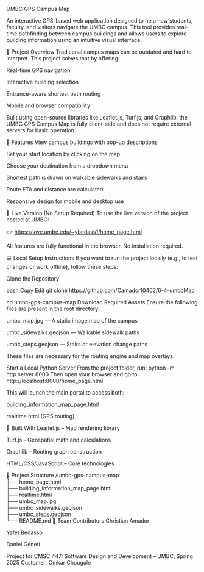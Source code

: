 UMBC GPS Campus Map

An interactive GPS-based web application designed to help new students, faculty, and visitors navigate the UMBC campus. This tool provides real-time pathfinding between campus buildings and allows users to explore building information using an intuitive visual interface.

📌 Project Overview
Traditional campus maps can be outdated and hard to interpret. This project solves that by offering:

Real-time GPS navigation

Interactive building selection

Entrance-aware shortest path routing

Mobile and browser compatibility

Built using open-source libraries like Leaflet.js, Turf.js, and Graphlib, the UMBC GPS Campus Map is fully client-side and does not require external servers for basic operation.

🧠 Features
View campus buildings with pop-up descriptions

Set your start location by clicking on the map

Choose your destination from a dropdown menu

Shortest path is drawn on walkable sidewalks and stairs

Route ETA and distance are calculated

Responsive design for mobile and desktop use

🔗 Live Version (No Setup Required)
To use the live version of the project hosted at UMBC:

👉 https://swe.umbc.edu/~ybedass1/home_page.html

All features are fully functional in the browser. No installation required.

💻 Local Setup Instructions
If you want to run the project locally (e.g., to test changes or work offline), follow these steps:

Clone the Repository

bash
Copy
Edit
git clone https://github.com/Camador10402/6-4-umbcMap

cd umbc-gps-campus-map
Download Required Assets
Ensure the following files are present in the root directory:

umbc_map.jpg — A static image map of the campus

umbc_sidewalks.geojson — Walkable sidewalk paths

umbc_steps.geojson — Stairs or elevation change paths

These files are necessary for the routing engine and map overlays.

Start a Local Python Server
From the project folder, run:
python -m http.server 8000
Then open your browser and go to:
http://localhost:8000/home_page.html

This will launch the main portal to access both:

building_information_map_page.html

realtime.html (GPS routing)

🧱 Built With
Leaflet.js – Map rendering library

Turf.js – Geospatial math and calculations

Graphlib – Routing graph construction

HTML/CSS/JavaScript – Core technologies

📁 Project Structure
/umbc-gps-campus-map  
├── home_page.html  
├── building_information_map_page.html  
├── realtime.html  
├── umbc_map.jpg  
├── umbc_sidewalks.geojson  
├── umbc_steps.geojson  
└── README.md
👥 Team Contributors
Christian Amador

Yafet Bedasso

Daniel Geneti

Project for CMSC 447: Software Design and Development – UMBC, Spring 2025
Customer: Omkar Chougule
